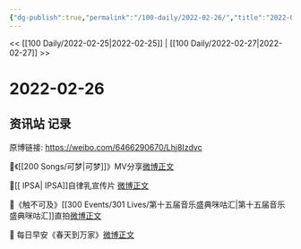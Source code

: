 ```yaml
---
{"dg-publish":true,"permalink":"/100-daily/2022-02-26/","title":"2022-02-26"}
---
```



<< [[100 Daily/2022-02-25\|2022-02-25]] | [[100 Daily/2022-02-27\|2022-02-27]] >>

# 2022-02-26

## 资讯站 记录

原博链接: https://weibo.com/6466290670/Lhj8Izdvc

🌟《[[200 Songs/可梦\|可梦]]》MV分享[微博正文](https://weibo.com/detail/4741186956558459)

🌟[[ IPSA\| IPSA]]自律乳宣传片 [微博正文](https://weibo.com/detail/4741101498401956)

🌟《触不可及》[[300 Events/301 Lives/第十五届音乐盛典咪咕汇\|第十五届音乐盛典咪咕汇]]直拍[微博正文](https://weibo.com/detail/4741174109668664)

🌟 每日早安《春天到万家》[微博正文](https://weibo.com/detail/4741061291544053)
